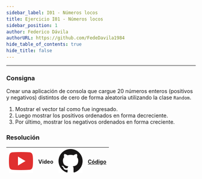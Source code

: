 ```yaml
---
sidebar_label: I01 - Números locos
title: Ejercicio I01 - Números locos
sidebar_position: 1
author: Federico Dávila
authorURL: https://github.com/FedeDavila1984
hide_table_of_contents: true
hide_title: false
---
```

---
### Consigna
Crear una aplicación de consola que cargue 20 números enteros (positivos y negativos) distintos de cero de forma aleatoria utilizando la clase `Random`.

1. Mostrar el vector tal como fue ingresado.
2. Luego mostrar los positivos ordenados en forma decreciente.
3. Por último, mostrar los negativos ordenados en forma creciente.

### Resolución
| ![img](/base/youtube.svg) | Video | ![img](/base/github.svg) | [Código](https://github.com/codeutnfra/programacion_2_laboratorio_2/tree/master/Ejercicios_Resueltos/Clase_06/I01_Numeros_locos) |
| :-------------------------------------: | :---: | :------------------------------------: | :----: |
